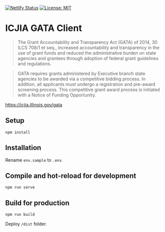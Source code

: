 [![Netlify Status](https://api.netlify.com/api/v1/badges/2de6c7f6-eb69-4419-baf5-7e54a8943b00/deploy-status)](https://app.netlify.com/sites/gatadev/deploys) [![License: MIT](https://img.shields.io/badge/License-MIT-yellow.svg)](https://opensource.org/licenses/MIT)

# ICJIA GATA Client

> The Grant Accountability and Transparency Act (GATA) of 2014, 30 ILCS 708/1 et seq., increased accountability and transparency in the use of grant funds and reduced the administrative burden on state agencies and grantees through adoption of federal grant guidelines and regulations.

> GATA requires grants administered by Executive branch state agencies to be awarded via a competitive bidding process. In addition, all applicants must undergo a registration and pre-award screening process. This competitive grant award process is initiated with a Notice of Funding Opportunity.

https://icjia.illinois.gov/gata

## Setup

```
npm install
```

## Installation

Rename `env.sample` to `.env`.

## Compile and hot-reload for development

```
npm run serve
```

## Build for production

```
npm run build
```

Deploy `/dist` folder.
